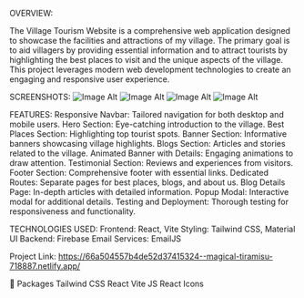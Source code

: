 OVERVIEW:

The Village Tourism Website is a comprehensive web application designed to showcase the facilities and attractions of my village. The primary goal is to aid villagers by providing essential information and to attract tourists by highlighting the best places to visit and the unique aspects of the village. This project leverages modern web development technologies to create an engaging and responsive user experience.

SCREENSHOTS:
 ![Image Alt](https://github.com/yuvr0131/Village/blob/main/Screenshot%20(477).png?raw=true)
  ![Image Alt](https://github.com/yuvr0131/Village/blob/main/Screenshot%20(478).png?raw=true)
   ![Image Alt](https://github.com/yuvr0131/Village/blob/main/Screenshot%20(479).png?raw=true)
    ![Image Alt](https://github.com/yuvr0131/Village/blob/main/Screenshot%20(480).png?raw=true)







FEATURES:
Responsive Navbar: Tailored navigation for both desktop and mobile users.
Hero Section: Eye-catching introduction to the village.
Best Places Section: Highlighting top tourist spots.
Banner Section: Informative banners showcasing village highlights.
Blogs Section: Articles and stories related to the village.
Animated Banner with Details: Engaging animations to draw attention.
Testimonial Section: Reviews and experiences from visitors.
Footer Section: Comprehensive footer with essential links.
Dedicated Routes: Separate pages for best places, blogs, and about us.
Blog Details Page: In-depth articles with detailed information.
Popup Modal: Interactive modal for additional details.
Testing and Deployment: Thorough testing for responsiveness and functionality.



TECHNOLOGIES USED:
Frontend: React, Vite
Styling: Tailwind CSS, Material UI
Backend: Firebase
Email Services: EmailJS



Project Link: https://66a504557b4de52d37415324--magical-tiramisu-718887.netlify.app/

💼 Packages
Tailwind CSS
React
Vite JS
React Icons

